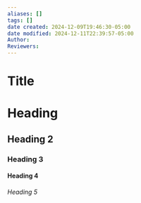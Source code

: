 ```yaml
---
aliases: []
tags: []
date created: 2024-12-09T19:46:30-05:00
date modified: 2024-12-11T22:39:57-05:00
Author: 
Reviewers:
---
```


# Title

# Heading 

## Heading 2

### Heading 3

#### Heading 4

###### Heading 5 